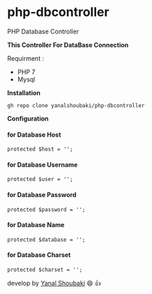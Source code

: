 # php-dbcontroller
PHP Database Controller

__This Controller For DataBase Connection__

Requirment :

- PHP 7
- Mysql

__Installation__

`gh repo clone yanalshoubaki/php-dbcontroller`

__Configuration__

#### for Database Host
``` protected $host = ''; ```
#### for Database Username
```protected $user = ''; ```
#### for Database Password
```protected $password = ''; ```
#### for Database Name
```protected $database = ''; ```
#### for Database Charset
```protected $charset = ''; ```



develop by 
[Yanal Shoubaki](https://github.com/yanalshoubaki "Yanal Shoubaki") :smile: :+1:




